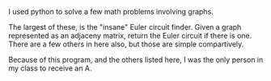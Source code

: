 I used python to solve a few math problems involving graphs. 

The largest of these, is the "insane" Euler circuit finder. Given a graph represented as an adjaceny matrix, return the Euler circuit
if there is one. There are a few others in here also, but those are simple compartively. 

Because of this program, and the others listed here, I was the only person in my class to receive an A.
